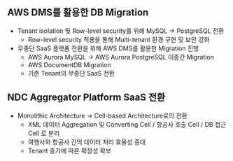 ## AWS DMS를 활용한 DB Migration
- Tenant isolation 및 Row-level security를 위해 MySQL → PostgreSQL 전환
  - Row-level security 적용을 통해 Multi-tenant 환경 구현 및 보안 강화
- 무중단 SaaS 플랫폼 전환을 위해 AWS DMS를 활용한 Migration 진행
  - AWS Aurora MySQL -> AWS Aurora PostgreSQL 이종간 Migration
  - AWS DocumentDB Migration
  - 기존 Tenant의 무중단 SaaS 전환

## NDC Aggregator Platform SaaS 전환
- Monolithic Architecture → Cell-based Architecture로의 전환
  - XML 데이터 Aggregation 및 Converting Cell / 항공사 호출 Cell / DB 접근 Cell 로 분리
  - 여행사와 항공사 간의 데이터 처리 효율성 증대
  - Tenant 증가에 따른 확장성 확보
